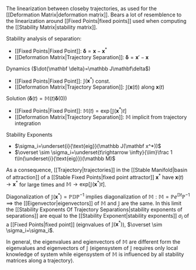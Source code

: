 The linearization between closeby trajectories, as used for the [[Deformation Matrix|deformation matrix]]. Bears a lot of resemblence to the linearization around [[Fixed Points|fixed points]] used when computing the [[Stability Matrix|stability matrix]].

Stability analysis of separation:
* [[Fixed Points|Fixed Point]]: $\mathbf \delta = \mathbf x-\mathbf x^*$
* [[Deformation Matrix|Trajectory Separation]]:  $\mathbf \delta = \mathbf x'-\mathbf x$

Dynamics ($\dot{\mathbf \delta}=\mathbb J\mathbf\delta$)
* [[Fixed Points|Fixed Point]]: $\mathbb J(\mathbf x^*)$ const.
* [[Deformation Matrix|Trajectory Separation]]:  $\mathbb J(\mathbf x(t))$ along $\mathbf x(t)$

Solution ($\mathbf \delta(t)=\mathbb M(t)\mathbf \delta(0)$)
* [[Fixed Points|Fixed Point]]: $\mathbb M(t)=\exp[\mathbb J(\mathbf x^*)t]$
* [[Deformation Matrix|Trajectory Separation]]:  $\mathbb M$ implicit from trajectory integration

Stability Exponents
* $\sigma_i=\underset{i}{\text{eig}}(\mathbb J(\mathbf x^*))$
* $\overset \sim \sigma_i=\underset{t\rightarrow \infty}{\lim}\frac 1 t\ln(\underset{i}{\text{eig}})(\mathbb M)$


As a consequence, [[Trajectory|trajectories]] in the [[Stable Manifold|basin of attraction]] of a [[Stable Fixed Points|fixed point attractor]] $\mathbf x^*$ have $\mathbf x(t)\rightarrow \mathbf x^*$ for large times and $\mathbb M\rightarrow \text{exp}[\mathbb J(\mathbf x^*)t]$.

Diagonalization of $\mathbb J(\mathbf x^*)=\mathbb P\mathbb D\mathbb P^{-1}$ implies diagonalization of $\mathbb M: \mathbb M=\mathbb P e^{\mathbb Dt}\mathbb P^{-1}$ $\implies$ the [[Eigenvector|eigenvectors]] of $\mathbb M$ and $\mathbb J$ are the same. In this limit the [[Stability Exponents Of Trajectory Separations|stability exponents of separations]] are equal to the [[Stability Exponent|stability exponents]] $\sigma_i$ of a [[Fixed Points|fixed point]] (eignvalues of $\mathbb J(\mathbf x^*)$), $\overset \sim \sigma_i=\sigma_i$. 

In general, the eigenvalues and egienvectors of $\mathbb M$ are different form the eigenvalues  and eigenvectors of $\mathbb J$ (eigensystem of $\mathbb J$ requires only local knowledge of system while eigensystem of $\mathbb M$ is influenced by all stability matrices along a trajectory).
